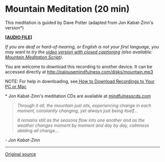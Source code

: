 Mountain Meditation (20 min)
============================

This meditation is guided by Dave Potter (adapted from Jon Kabat-Zinn's version\*)

**[[AUDIO FILE][40]]**

_If you are deaf or hard-of-hearing, or English is not your first language, you
may want to try the [video version with closed captioning][38] (also
available: [Mountain Meditation Script][39])._

You are welcome to download this recording to another device. It can be
accessed directly at <http://palousemindfulness.com/disks/mountain.mp3>

NOTE: For help in downloading, see[ How to Download Recordings to Your PC or Mac][41]

\* Jon Kabat-Zinn's meditation CDs are available at [mindfulnesscds.com][42]

> _Through it all, the mountain just sits, experiencing change in each moment,
constantly changing, yet always just being itself..._
> 
> _It remains still as the seasons flow into one another and as the weather
changes moment by moment and day by day, calmness abiding all change…_
  
\- _Jon Kabat-Zinn_

[38]: https://www.youtube.com/watch?v=9SwnJ6kqpa0&amp;index=6&amp;list=PLbiVpU59JkVaFMGi0A8Im_hfSh-SWsFwg
[39]: /docs/mountain_meditation.pdf
[40]: /disks/mountain.mp3
[41]: http://palousemindfulness.com/meditations/downloading.html
[42]: http://www.mindfulnesscds.com/
  
-----

[Original source](http://palousemindfulness.com/meditations/mountain.html "Permalink to Mountain Meditation")
